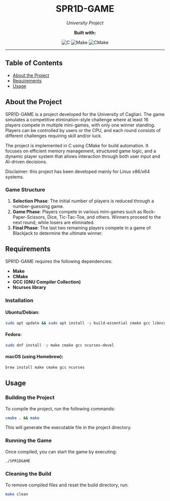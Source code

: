 <h1 align="center">SPR1D-GAME</h1>

<p align="center">
  <em>University Project</em>
</p>

<p align="center">
  <strong>Built with:</strong>
</p>

<p align="center">
<img src="https://img.shields.io/badge/C-A8B9CC?style=for-the-badge&logo=c&logoColor=white" alt="C">
  <img src="https://img.shields.io/badge/Make-FFD43B?style=for-the-badge&logo=gnu&logoColor=white" alt="Make">
  <img src="https://img.shields.io/badge/CMake-064F8C?style=for-the-badge&logo=cmake&logoColor=white" alt="CMake">
</p>

---

## Table of Contents

- [About the Project](#about-the-project)
- [Requirements](#requirements)
- [Usage](#usage)

## About the Project

SPR1D-GAME is a project developed for the University of Cagliari. The game simulates a competitive elimination-style challenge where at least 16 players compete in multiple mini-games, with only one winner standing. Players can be controlled by users or the CPU, and each round consists of different challenges requiring skill and/or luck.

The project is implemented in C using CMake for build automation. It focuses on efficient memory management, structured game logic, and a dynamic player system that allows interaction through both user input and AI-driven decisions.

Disclaimer: this project has been developed mainly for Linux x86/x64 systems. 

### Game Structure
1. **Selection Phase**: The initial number of players is reduced through a number-guessing game.
2. **Game Phase**: Players compete in various mini-games such as Rock-Paper-Scissors, Dice, Tic-Tac-Toe, and others. Winners proceed to the next round, while losers are eliminated.
3. **Final Phase**: The last two remaining players compete in a game of Blackjack to determine the ultimate winner.

## Requirements

SPR1D-GAME requires the following dependencies:

- **Make**
- **CMake**
- **GCC (GNU Compiler Collection)**
- **Ncurses library**

### Installation

#### Ubuntu/Debian:
```sh
sudo apt update && sudo apt install -y build-essential cmake gcc libncurses-dev libncursesw-dev
```

#### Fedora:
```sh
sudo dnf install -y make cmake gcc ncurses-devel
```

#### macOS (using Homebrew):
```sh
brew install make cmake gcc ncurses
```

## Usage

### Building the Project
To compile the project, run the following commands:
```sh
cmake . && make
```
This will generate the executable file in the project directory.

### Running the Game
Once compiled, you can start the game by executing:
```sh
./SPR1DGAME
```

### Cleaning the Build
To remove compiled files and reset the build directory, run:
```sh
make clean
```
